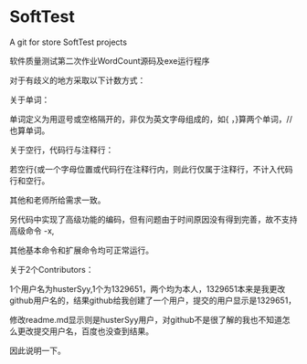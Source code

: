 # SoftTest

A git for store SoftTest projects

软件质量测试第二次作业WordCount源码及exe运行程序

对于有歧义的地方采取以下计数方式：

关于单词：

单词定义为用逗号或空格隔开的，非仅为英文字母组成的，如{ ，}算两个单词，//也算单词。

关于空行，代码行与注释行：

若空行{或一个字母位置或代码行在注释行内，则此行仅属于注释行，不计入代码行和空行。

其他和老师所给需求一致。

另代码中实现了高级功能的编码，但有问题由于时间原因没有得到完善，故不支持高级命令 -x,

其他基本命令和扩展命令均可正常运行。

关于2个Contributors：

1个用户名为husterSyy,1个为1329651，两个均为本人，1329651本来是我更改github用户名的，结果github给我创建了一个用户，提交的用户显示是1329651，

修改readme.md显示则是husterSyy用户，对github不是很了解的我也不知道怎么更改提交用户名，百度也没查到结果。

因此说明一下。
